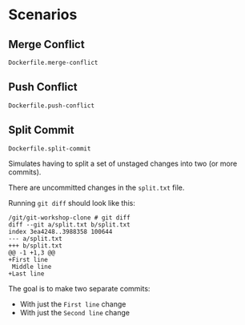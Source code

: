 
# Scenarios

## Merge Conflict
`Dockerfile.merge-conflict`


## Push Conflict
`Dockerfile.push-conflict`

## Split Commit
`Dockerfile.split-commit`

Simulates having to split a set of unstaged changes into two (or more commits).

There are uncommitted changes in the `split.txt` file. 

Running `git diff` should look like this:
```
/git/git-workshop-clone # git diff
diff --git a/split.txt b/split.txt
index 3ea4248..3988358 100644
--- a/split.txt
+++ b/split.txt
@@ -1 +1,3 @@
+First line
 Middle line
+Last line
```

The goal is to make two separate commits:
* With just the `First line` change
* With just the `Second line` change
